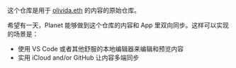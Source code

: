 这个仓库是用于 [olivida.eth](https://olivida.eth.limo/) 的内容的原始仓库。

希望有一天，Planet 能够做到这个仓库的内容和 App 里双向同步。这样可以实现的场景是：

* 使用 VS Code 或者其他舒服的本地编辑器来编辑和预览内容
* 实用 iCloud and/or GitHub 让内容多端同步